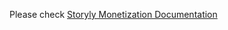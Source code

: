 Please check [Storyly Monetization Documentation](https://integration.storyly.io/android/monetization-quick-start.html)